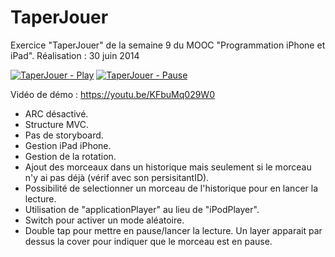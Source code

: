 # TaperJouer
Exercice "TaperJouer" de la semaine 9 du MOOC "Programmation iPhone et iPad". Réalisation : 30 juin 2014

[![TaperJouer - Play](http://www.tibimac.com/uploads_forums/github/TaperJouer-Play.png)](https://youtu.be/KFbuMq029W0 "TaperJouer - Play")
[![TaperJouer - Pause](http://www.tibimac.com/uploads_forums/github/TaperJouer-Pause.png)](https://youtu.be/KFbuMq029W0 "TaperJouer - Pause")

Vidéo de démo : https://youtu.be/KFbuMq029W0

- ARC désactivé.
- Structure MVC.
- Pas de storyboard.
- Gestion iPad iPhone.
- Gestion de la rotation.
- Ajout des morceaux dans un historique mais seulement si le morceau n'y ai pas déjà (vérif avec son persisitantID).
- Possibilité de selectionner un morceau de l'historique pour en lancer la lecture.
- Utilisation de "applicationPlayer" au lieu de "iPodPlayer".
- Switch pour activer un mode aléatoire.
- Double tap pour mettre en pause/lancer la lecture. Un layer apparait par dessus la cover pour indiquer que le morceau est en pause.
